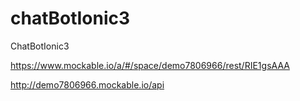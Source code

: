 # chatBotIonic3
 ChatBotIonic3
 
 
 https://www.mockable.io/a/#/space/demo7806966/rest/RIE1gsAAA
 
 
 http://demo7806966.mockable.io/api
